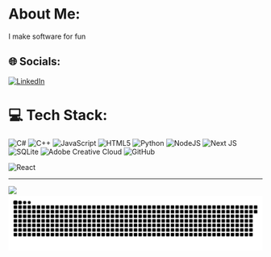 # About Me:
I make software for fun


## 🌐 Socials:
[![LinkedIn](https://img.shields.io/badge/LinkedIn-%230077B5.svg?logo=linkedin&logoColor=white)]([www.linkedin.com/in/angel-cruz-gtur/](https://www.linkedin.com/in/angel-cruz-gtur/)) 

# 💻 Tech Stack:
![C#](https://img.shields.io/badge/c%23-%23239120.svg?style=for-the-badge&logo=csharp&logoColor=white) ![C++](https://img.shields.io/badge/c++-%2300599C.svg?style=for-the-badge&logo=c%2B%2B&logoColor=white) ![JavaScript](https://img.shields.io/badge/javascript-%23323330.svg?style=for-the-badge&logo=javascript&logoColor=%23F7DF1E) ![HTML5](https://img.shields.io/badge/html5-%23E34F26.svg?style=for-the-badge&logo=html5&logoColor=white) ![Python](https://img.shields.io/badge/python-3670A0?style=for-the-badge&logo=python&logoColor=ffdd54) ![NodeJS](https://img.shields.io/badge/node.js-6DA55F?style=for-the-badge&logo=node.js&logoColor=white) ![Next JS](https://img.shields.io/badge/Next-black?style=for-the-badge&logo=next.js&logoColor=white) ![SQLite](https://img.shields.io/badge/sqlite-%2307405e.svg?style=for-the-badge&logo=sqlite&logoColor=white) ![Adobe Creative Cloud](https://img.shields.io/badge/Adobe%20Creative%20Cloud-DA1F26.svg?style=for-the-badge&logo=Adobe%20Creative%20Cloud&logoColor=white) ![GitHub](https://img.shields.io/badge/github-%23121011.svg?style=for-the-badge&logo=github&logoColor=white)

![React](https://img.shields.io/badge/-ReactJs-61DAFB?logo=react&logoColor=white&style=for-the-badge)

---
[![](https://visitcount.itsvg.in/api?id=AngelCruzGtur&icon=0&color=0)](https://visitcount.itsvg.in)
![snake gif](https://github.com/AngelCruzGtur/AngelCruzGtur/blob/output/github-snake-dark.svg)
